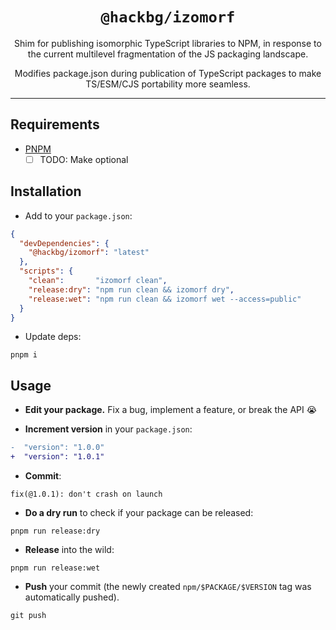 <div style="text-align:center">

# `@hackbg/izomorf`

Shim for publishing isomorphic TypeScript libraries to NPM,
in response to the current multilevel fragmentation of the JS packaging landscape.

Modifies package.json during publication of TypeScript packages
to make TS/ESM/CJS portability more seamless.

</div>

---

## Requirements

* [PNPM](https://pnpm.io)
  * [ ] TODO: Make optional

## Installation

* Add to your `package.json`:

```json
{
  "devDependencies": {
    "@hackbg/izomorf": "latest"
  },
  "scripts": {
    "clean":       "izomorf clean",
    "release:dry": "npm run clean && izomorf dry",
    "release:wet": "npm run clean && izomorf wet --access=public"
  }
}
```

* Update deps:

```shell
pnpm i
```

## Usage

* **Edit your package.** Fix a bug, implement a feature, or break the API 😭

* **Increment version** in your `package.json`:

```diff
-  "version": "1.0.0"
+  "version": "1.0.1"
```

* **Commit**:

```shell
fix(@1.0.1): don't crash on launch
```

* **Do a dry run** to check if your package can be released:

```shell
pnpm run release:dry
```

* **Release** into the wild:

```shell
pnpm run release:wet
```

* **Push** your commit (the newly created `npm/$PACKAGE/$VERSION` tag was automatically pushed).

```shell
git push
```
